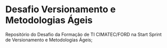 # Desafio Versionamento e Metodologias Ágeis
Repositório do Desafio da Formação de TI CIMATEC/FORD na Start Sprint de Versionamento e Metodologias Ágeis;
